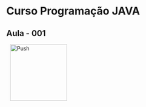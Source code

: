 # Curso Programação JAVA

## Aula - 001

<a href="https://gitpod.io/#https://github.com/javadasruas/curso-java/-/tree/aula-001" style="padding: 10px;">
    <img src="https://gitpod.io/button/open-in-gitpod.svg" width="150" alt="Push" align="center">
</a>
